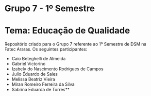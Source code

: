 # Grupo 7 - 1º Semestre

# Tema: Educação de Qualidade

Repositório criado para o Grupo 7 referente ao 1º Semestre de DSM na Fatec Araras.
Os seguintes participantes:

- Caio Beteghelli de Almeida
- Gabriel Victorino
- Izabely do Nascimento Rodrigues de Campos
- Julio Eduardo de Sales
- Melissa Beatriz Vieira
- Miran Romeiro Ferreira da Silva
- Sabrina Eduarda de Torres**

